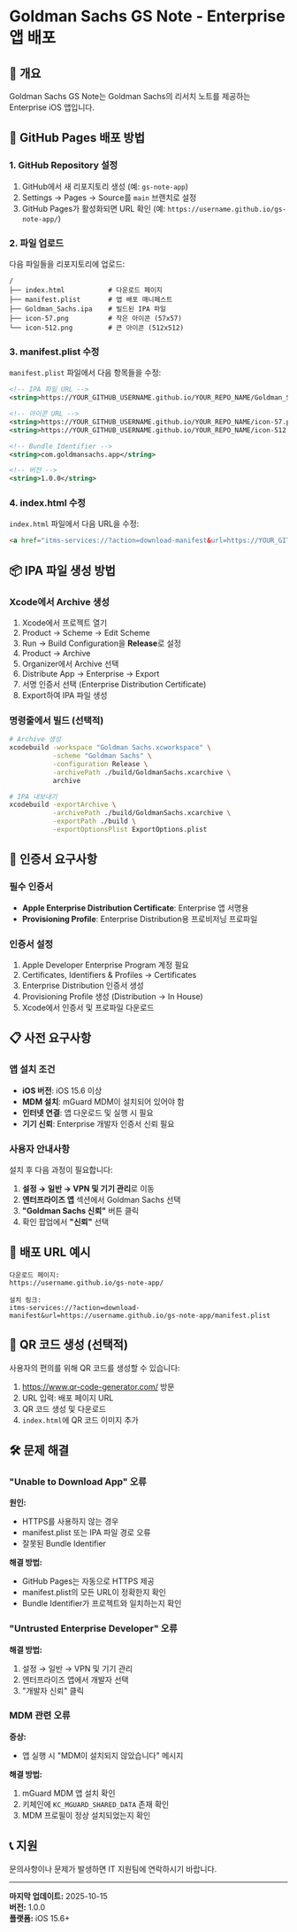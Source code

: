 # Goldman Sachs GS Note - Enterprise 앱 배포

## 📱 개요

Goldman Sachs GS Note는 Goldman Sachs의 리서치 노트를 제공하는 Enterprise iOS 앱입니다.

## 🚀 GitHub Pages 배포 방법

### 1. GitHub Repository 설정

1. GitHub에서 새 리포지토리 생성 (예: `gs-note-app`)
2. Settings → Pages → Source를 `main` 브랜치로 설정
3. GitHub Pages가 활성화되면 URL 확인 (예: `https://username.github.io/gs-note-app/`)

### 2. 파일 업로드

다음 파일들을 리포지토리에 업로드:

```
/
├── index.html           # 다운로드 페이지
├── manifest.plist       # 앱 배포 매니페스트
├── Goldman_Sachs.ipa    # 빌드된 IPA 파일
├── icon-57.png          # 작은 아이콘 (57x57)
└── icon-512.png         # 큰 아이콘 (512x512)
```

### 3. manifest.plist 수정

`manifest.plist` 파일에서 다음 항목들을 수정:

```xml
<!-- IPA 파일 URL -->
<string>https://YOUR_GITHUB_USERNAME.github.io/YOUR_REPO_NAME/Goldman_Sachs.ipa</string>

<!-- 아이콘 URL -->
<string>https://YOUR_GITHUB_USERNAME.github.io/YOUR_REPO_NAME/icon-57.png</string>
<string>https://YOUR_GITHUB_USERNAME.github.io/YOUR_REPO_NAME/icon-512.png</string>

<!-- Bundle Identifier -->
<string>com.goldmansachs.app</string>

<!-- 버전 -->
<string>1.0.0</string>
```

### 4. index.html 수정

`index.html` 파일에서 다음 URL을 수정:

```html
<a href="itms-services://?action=download-manifest&url=https://YOUR_GITHUB_USERNAME.github.io/YOUR_REPO_NAME/manifest.plist">
```

## 📦 IPA 파일 생성 방법

### Xcode에서 Archive 생성

1. Xcode에서 프로젝트 열기
2. Product → Scheme → Edit Scheme
3. Run → Build Configuration을 **Release**로 설정
4. Product → Archive
5. Organizer에서 Archive 선택
6. Distribute App → Enterprise → Export
7. 서명 인증서 선택 (Enterprise Distribution Certificate)
8. Export하여 IPA 파일 생성

### 명령줄에서 빌드 (선택적)

```bash
# Archive 생성
xcodebuild -workspace "Goldman Sachs.xcworkspace" \
           -scheme "Goldman Sachs" \
           -configuration Release \
           -archivePath ./build/GoldmanSachs.xcarchive \
           archive

# IPA 내보내기
xcodebuild -exportArchive \
           -archivePath ./build/GoldmanSachs.xcarchive \
           -exportPath ./build \
           -exportOptionsPlist ExportOptions.plist
```

## 🔐 인증서 요구사항

### 필수 인증서

- **Apple Enterprise Distribution Certificate**: Enterprise 앱 서명용
- **Provisioning Profile**: Enterprise Distribution용 프로비저닝 프로파일

### 인증서 설정

1. Apple Developer Enterprise Program 계정 필요
2. Certificates, Identifiers & Profiles → Certificates
3. Enterprise Distribution 인증서 생성
4. Provisioning Profile 생성 (Distribution → In House)
5. Xcode에서 인증서 및 프로파일 다운로드

## 📋 사전 요구사항

### 앱 설치 조건

- **iOS 버전**: iOS 15.6 이상
- **MDM 설치**: mGuard MDM이 설치되어 있어야 함
- **인터넷 연결**: 앱 다운로드 및 실행 시 필요
- **기기 신뢰**: Enterprise 개발자 인증서 신뢰 필요

### 사용자 안내사항

설치 후 다음 과정이 필요합니다:

1. **설정 → 일반 → VPN 및 기기 관리**로 이동
2. **엔터프라이즈 앱** 섹션에서 Goldman Sachs 선택
3. **"Goldman Sachs 신뢰"** 버튼 클릭
4. 확인 팝업에서 **"신뢰"** 선택

## 🔗 배포 URL 예시

```
다운로드 페이지:
https://username.github.io/gs-note-app/

설치 링크:
itms-services://?action=download-manifest&url=https://username.github.io/gs-note-app/manifest.plist
```

## 📱 QR 코드 생성 (선택적)

사용자의 편의를 위해 QR 코드를 생성할 수 있습니다:

1. https://www.qr-code-generator.com/ 방문
2. URL 입력: 배포 페이지 URL
3. QR 코드 생성 및 다운로드
4. `index.html`에 QR 코드 이미지 추가

## 🛠️ 문제 해결

### "Unable to Download App" 오류

**원인:**
- HTTPS를 사용하지 않는 경우
- manifest.plist 또는 IPA 파일 경로 오류
- 잘못된 Bundle Identifier

**해결 방법:**
- GitHub Pages는 자동으로 HTTPS 제공
- manifest.plist의 모든 URL이 정확한지 확인
- Bundle Identifier가 프로젝트와 일치하는지 확인

### "Untrusted Enterprise Developer" 오류

**해결 방법:**
1. 설정 → 일반 → VPN 및 기기 관리
2. 엔터프라이즈 앱에서 개발자 선택
3. "개발자 신뢰" 클릭

### MDM 관련 오류

**증상:**
- 앱 실행 시 "MDM이 설치되지 않았습니다" 메시지

**해결 방법:**
1. mGuard MDM 앱 설치 확인
2. 키체인에 `KC_MGUARD_SHARED_DATA` 존재 확인
3. MDM 프로필이 정상 설치되었는지 확인

## 📞 지원

문의사항이나 문제가 발생하면 IT 지원팀에 연락하시기 바랍니다.

---

**마지막 업데이트:** 2025-10-15  
**버전:** 1.0.0  
**플랫폼:** iOS 15.6+

